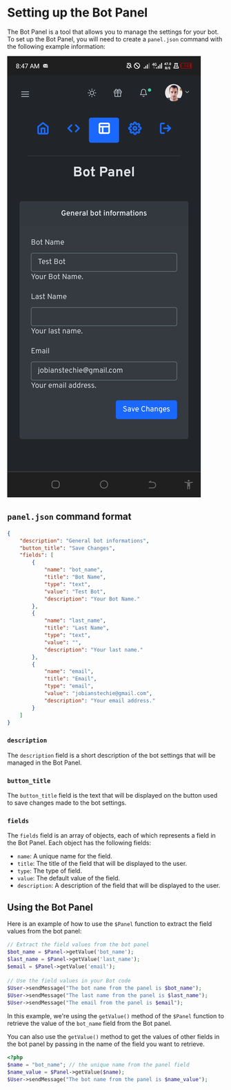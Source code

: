 # Setting up the Bot Panel

The Bot Panel is a tool that allows you to manage the settings for your bot. To set up the Bot Panel, you will need to create a `panel.json` command with the following example information:

![](</.gitbook/assets/Screenshot_20230327-084746.png>)

## `panel.json` command format

```json
{
    "description": "General bot informations",
    "button_title": "Save Changes",
    "fields": [
        {
            "name": "bot_name",
            "title": "Bot Name",
            "type": "text",
            "value": "Test Bot",
            "description": "Your Bot Name."
        },
        {
            "name": "last_name",
            "title": "Last Name",
            "type": "text",
            "value": "",
            "description": "Your last name."
        },
        {
            "name": "email",
            "title": "Email",
            "type": "email",
            "value": "jobianstechie@gmail.com",
            "description": "Your email address."
        }
    ]
}
```

### `description`

The `description` field is a short description of the bot settings that will be managed in the Bot Panel.

### `button_title`

The `button_title` field is the text that will be displayed on the button used to save changes made to the bot settings.

### `fields`

The `fields` field is an array of objects, each of which represents a field in the Bot Panel. Each object has the following fields:

- `name`: A unique name for the field.
- `title`: The title of the field that will be displayed to the user.
- `type`: The type of field.
- `value`: The default value of the field.
- `description`: A description of the field that will be displayed to the user.

## Using the Bot Panel

Here is an example of how to use the `$Panel` function to extract the field values from the bot panel:

```php
// Extract the field values from the bot panel
$bot_name = $Panel->getValue('bot_name');
$last_name = $Panel->getValue('last_name');
$email = $Panel->getValue('email');

// Use the field values in your Bot code
$User->sendMessage("The bot name from the panel is $bot_name");
$User->sendMessage("The last name from the panel is $last_name");
$User->sendMessage("The email from the panel is $email");

```

In this example, we're using the `getValue()` method of the `$Panel` function to retrieve the value of the `bot_name` field from the Bot panel.

You can also use the `getValue()` method to get the values of other fields in the bot panel by passing in the name of the field you want to retrieve.

```php
<?php
$name = "bot_name"; // the unique name from the panel field
$name_value = $Panel->getValue($name);
$User->sendMessage("The bot name from the panel is $name_value");
```
